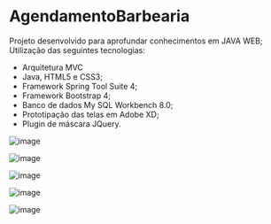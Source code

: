 # AgendamentoBarbearia

Projeto desenvolvido para aprofundar conhecimentos em JAVA WEB; Utilização das seguintes tecnologias: 
- Arquitetura MVC
- Java, HTML5 e CSS3;
- Framework Spring Tool Suite 4;
- Framework Bootstrap 4;
- Banco de dados My SQL Workbench 8.0;
- Prototipação das telas em Adobe XD;
- Plugin de máscara JQuery.

![image](https://user-images.githubusercontent.com/54810933/109651740-b122c700-7b3d-11eb-884b-cd5d9a7152f0.png)

![image](https://user-images.githubusercontent.com/54810933/109652304-5f2e7100-7b3e-11eb-9827-d560c56e505a.png)

![image](https://user-images.githubusercontent.com/54810933/109652462-94d35a00-7b3e-11eb-8384-40e5f9e4e10d.png)

![image](https://user-images.githubusercontent.com/54810933/109652558-b46a8280-7b3e-11eb-8bc5-16dda86be1f6.png)

![image](https://user-images.githubusercontent.com/54810933/109652733-eb409880-7b3e-11eb-9289-0105e0863a6b.png)

